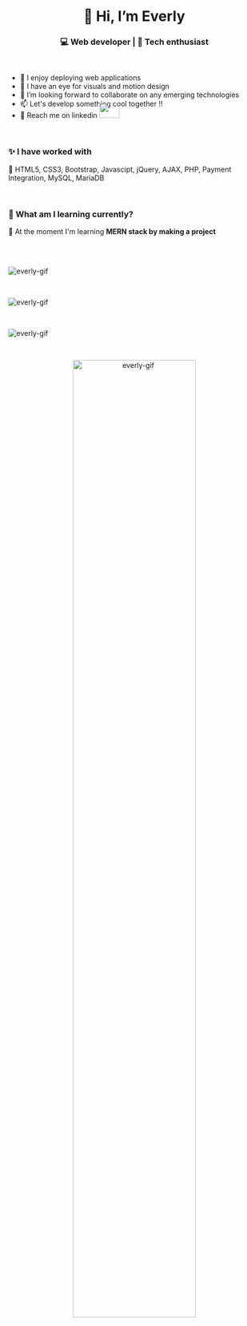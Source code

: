 <h1 align="center">👋 Hi, I’m Everly</h1>
<h3  align="center">💻 Web developer | 📖 Tech enthusiast </h3>
<br>
<ul>
  <li>👀 I enjoy deploying web applications</li>
  <li> 🌱 I have an eye for visuals and motion design</li>
  <li>💞️ I’m looking forward to collaborate on any emerging technologies </li>
  <li>📫 Let's develop something cool together !!</li><li>🎄 Reach me on linkedin <a  href="https://www.linkedin.com/in/everly-precia-suresh-196bba1b7/" target="black" alt=KXDLS> <img style="margin-top:-16px;" src= 'https://cdn.jsdelivr.net/npm/simple-icons@3.0.1/icons/linkedin.svg' height="30" width="40" /> </a></li>
</ul>
<br>
<h3>✨ I have worked with </h3>
<p>💎 HTML5, CSS3, Bootstrap, Javascipt, jQuery, AJAX, PHP, Payment Integration, MySQL, MariaDB</p>
<br>
<h3>🎨 What am I learning currently?</h3>
<p>🌼 At the moment I'm learning  <b> MERN stack by making a project</b></p><br><br>
<p align="left"> <img src="https://github-profile-trophy.vercel.app/?username=everly-gif" alt="everly-gif"> </p><br>
<p align="left"> <img src="https://github-readme-stats.vercel.app/api/top-langs?username=everly-gif&show_icons=true&locale=en&layout=compact" alt="everly-gif" > </p><br>
<p align="left"> <img src="https://github-readme-stats.vercel.app/api?username=everly-gif&show_icons=true&locale=en" alt="everly-gif" ></p><br>
<p align="center"><img src="https://github-readme-streak-stats.herokuapp.com/?user=everly-gif&theme=light" alt="everly-gif" width="70%"></p><br><br>
<!---
everly-gif/everly-gif is a ✨ special ✨ repository because its `README.md` (this file) appears on your GitHub profile.
You can click the Preview link to take a look at your changes.
--->
